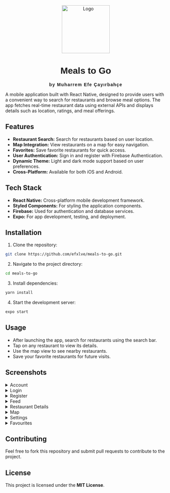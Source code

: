 <div align="center">
  <img src="https://github.com/user-attachments/assets/ea882f06-970d-4521-82d9-3256183c482b" alt="Logo" width="150">
  <h1 style="font-family: 'Arial', sans-serif;">Meals to Go</h1>
  <p style="font-family: Arial, sans-serif;"><strong><span style="letter-spacing: 0.1em;">by Muharrem Efe Çayırbahçe</span></strong></p>
</div>

A mobile application built with React Native, designed to provide users with a convenient way to search for restaurants and browse meal options. The app fetches real-time restaurant data using external APIs and displays details such as location, ratings, and meal offerings.

## Features

- **Restaurant Search:** Search for restaurants based on user location.
- **Map Integration:** View restaurants on a map for easy navigation.
- **Favorites:** Save favorite restaurants for quick access.
- **User Authentication:** Sign in and register with Firebase Authentication.
- **Dynamic Theme:** Light and dark mode support based on user preferences.
- **Cross-Platform:** Available for both iOS and Android.

## Tech Stack

- **React Native:** Cross-platform mobile development framework.
- **Styled Components:** For styling the application components.
- **Firebase:** Used for authentication and database services.
- **Expo:** For app development, testing, and deployment.

## Installation

1. Clone the repository:
```bash
git clone https://github.com/efxlve/meals-to-go.git
``` 
    
2.	Navigate to the project directory:
```bash
cd meals-to-go
```

3.	Install dependencies:
```bash
yarn install
```

4.	Start the development server:
```bash
expo start
```

## Usage

-	After launching the app, search for restaurants using the search bar.
-	Tap on any restaurant to view its details.
-	Use the map view to see nearby restaurants.
-	Save your favorite restaurants for future visits.

## Screenshots

<details>
  <summary>Account</summary>
  <img width="320" src="https://github.com/user-attachments/assets/55de2924-7320-499d-8d3a-3db5aa824eec" alt="Account">
</details>

<details>
  <summary>Login</summary>
  <img width="320" src="https://github.com/user-attachments/assets/8348e0a3-6d86-4b84-a586-82b19dba8b3e" alt="Login">
</details>

<details>
  <summary>Register</summary>
  <img width="320" src="https://github.com/user-attachments/assets/826e2afa-0dac-49df-9316-eeeeef0a3cec" alt="Register">
</details>

<details>
  <summary>Feed</summary>
  <img width="320" src="https://github.com/user-attachments/assets/52496c4f-6467-45c6-b719-68ffa4f11754" alt="Feed">
</details>

<details>
  <summary>Restaurant Details</summary>
  <img width="320" src="https://github.com/user-attachments/assets/4daf4b9a-c827-4c52-9339-692d8e8ef11b" alt="details">
</details>

<details>
  <summary>Map</summary>
  <img width="320" src="https://github.com/user-attachments/assets/f21cfa0a-b818-4e0f-95be-b899f841e5f2" alt="Map">
</details>

<details>
  <summary>Settings</summary>
  <img width="320" src="https://github.com/user-attachments/assets/9488a995-aba6-45cd-b96a-e616153455af" alt="Settings">
</details>

<details>
  <summary>Favourites</summary>
  <img width="320" src="https://github.com/user-attachments/assets/79114ecd-0e0f-4892-a511-07152358687e" alt="Favourites">
</details>

## Contributing

Feel free to fork this repository and submit pull requests to contribute to the project.

## License

This project is licensed under the **MIT License**.